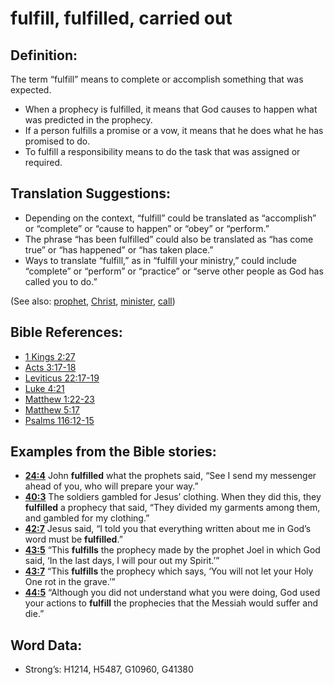 # fulfill, fulfilled, carried out

## Definition:

The term “fulfill” means to complete or accomplish something that was expected.

* When a prophecy is fulfilled, it means that God causes to happen what was predicted in the prophecy.
* If a person fulfills a promise or a vow, it means that he does what he has promised to do.
* To fulfill a responsibility means to do the task that was assigned or required.

## Translation Suggestions:

* Depending on the context, “fulfill” could be translated as “accomplish” or “complete” or “cause to happen” or “obey” or “perform.”
* The phrase “has been fulfilled” could also be translated as “has come true” or “has happened” or “has taken place.”
* Ways to translate “fulfill,” as in “fulfill your ministry,” could include “complete” or “perform” or “practice” or “serve other people as God has called you to do.”

(See also: [prophet](../kt/prophet.md), [Christ](../kt/christ.md), [minister](../kt/minister.md), [call](../kt/call.md))

## Bible References:

* [1 Kings 2:27](rc://en/tn/help/1ki/02/27)
* [Acts 3:17-18](rc://en/tn/help/act/03/17)
* [Leviticus 22:17-19](rc://en/tn/help/lev/22/17)
* [Luke 4:21](rc://en/tn/help/luk/04/21)
* [Matthew 1:22-23](rc://en/tn/help/mat/01/22)
* [Matthew 5:17](rc://en/tn/help/mat/05/17)
* [Psalms 116:12-15](rc://en/tn/help/psa/116/012)

## Examples from the Bible stories:

* __[24:4](rc://en/tn/help/obs/24/04)__ John __fulfilled__ what the prophets said, “See I send my messenger ahead of you, who will prepare your way.”
* __[40:3](rc://en/tn/help/obs/40/03)__ The soldiers gambled for Jesus’ clothing. When they did this, they __fulfilled__ a prophecy that said, “They divided my garments among them, and gambled for my clothing.”
* __[42:7](rc://en/tn/help/obs/42/07)__ Jesus said, “I told you that everything written about me in God’s word must be __fulfilled__.”
* __[43:5](rc://en/tn/help/obs/43/05)__ “This __fulfills__ the prophecy made by the prophet Joel in which God said, ‘In the last days, I will pour out my Spirit.’”
* __[43:7](rc://en/tn/help/obs/43/07)__ “This __fulfills__ the prophecy which says, ‘You will not let your Holy One rot in the grave.’”
* __[44:5](rc://en/tn/help/obs/44/05)__ “Although you did not understand what you were doing, God used your actions to __fulfill__ the prophecies that the Messiah would suffer and die.”

## Word Data:

* Strong’s: H1214, H5487, G10960, G41380
